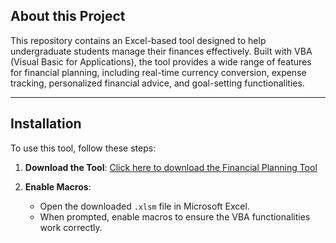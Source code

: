 ## About this Project

This repository contains an Excel-based tool designed to help undergraduate students manage their finances effectively. Built with VBA (Visual Basic for Applications), the tool provides a wide range of features for financial planning, including real-time currency conversion, expense tracking, personalized financial advice, and goal-setting functionalities.

---

## Installation

To use this tool, follow these steps:

1. **Download the Tool**:
   [Click here to download the Financial Planning Tool](https://github.com/nitya-balaji/financial-planning-tool/raw/main/MSE%20100%20-%20Financial%20Planning%20Tool%20(Nityasri%20Balaji).xlsm)

2. **Enable Macros**:
   - Open the downloaded `.xlsm` file in Microsoft Excel.
   - When prompted, enable macros to ensure the VBA functionalities work correctly.
